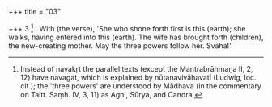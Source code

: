 +++
title = "03"

+++
3 [^2] . With (the verse), 'She who shone forth first is this (earth); she walks, having entered into this (earth). The wife has brought forth (children), the new-creating mother. May the three powers follow her. Svāhā!'


[^2]:  Instead of navakṛt the parallel texts (except the Mantrabrāhmaṇa II, 2, 12) have navagat, which is explained by nūtanavivāhavatī (Ludwig, loc. cit.); the 'three powers' are understood by Mādhava (in the commentary on Taitt. Saṃh. IV, 3, 11) as Agni, Sūrya, and Candra.
